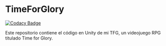# TimeForGlory
[![Codacy Badge](https://app.codacy.com/project/badge/Grade/349528f0ca1a4dd8beab8e6c08cd81c2)](https://app.codacy.com/gh/Pabalvcar/TimeForGlory/dashboard?utm_source=gh&utm_medium=referral&utm_content=&utm_campaign=Badge_grade)

Este repositorio contiene el código en Unity de mi TFG, un videojuego RPG titulado Time for Glory.
